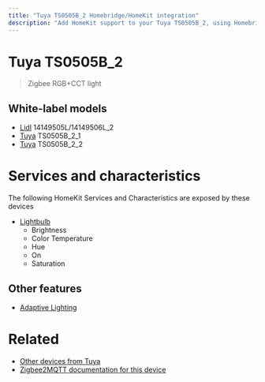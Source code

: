 ```yaml
---
title: "Tuya TS0505B_2 Homebridge/HomeKit integration"
description: "Add HomeKit support to your Tuya TS0505B_2, using Homebridge, Zigbee2MQTT and homebridge-z2m."
---
```

<!---
This file has been GENERATED using src/docgen/docgen.ts
DO NOT EDIT THIS FILE MANUALLY!
-->
# Tuya TS0505B_2
> Zigbee RGB+CCT light


## White-label models
* [Lidl](../index.md#lidl) 14149505L/14149506L_2
* [Tuya](../index.md#tuya) TS0505B_2_1
* [Tuya](../index.md#tuya) TS0505B_2_2

# Services and characteristics
The following HomeKit Services and Characteristics are exposed by
these devices

* [Lightbulb](../../light.md)
  * Brightness
  * Color Temperature
  * Hue
  * On
  * Saturation

## Other features
* [Adaptive Lighting](../../light.md)

# Related
* [Other devices from Tuya](../index.md#tuya)
* [Zigbee2MQTT documentation for this device](https://www.zigbee2mqtt.io/devices/TS0505B_2.html)